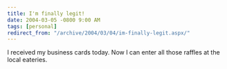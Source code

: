```yaml
---
title: I'm finally legit!
date: 2004-03-05 -0800 9:00 AM
tags: [personal]
redirect_from: "/archive/2004/03/04/im-finally-legit.aspx/"
---
```


I received my business cards today. Now I can enter all those raffles at
the local eateries.

